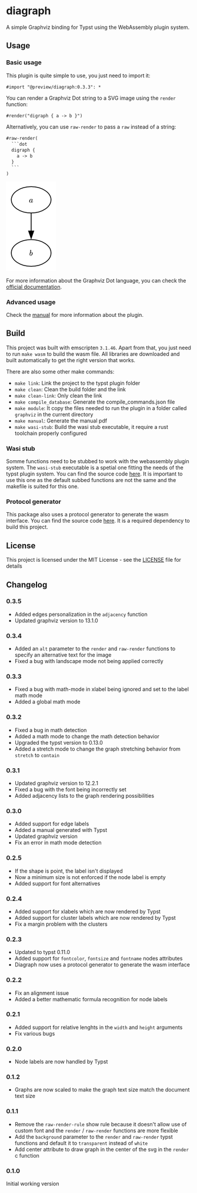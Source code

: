 # diagraph

A simple Graphviz binding for Typst using the WebAssembly plugin system.

## Usage

### Basic usage

<!--EXCLUDE-->
This plugin is quite simple to use, you just need to import it:

```typ
#import "@preview/diagraph:0.3.3": *
```
<!--END-->

You can render a Graphviz Dot string to a SVG image using the `render` function:

```typ
#render("digraph { a -> b }")
```

Alternatively, you can use `raw-render` to pass a `raw` instead of a string:

<!--EXAMPLE(raw-render)-->
````typ
#raw-render(
  ```dot
  digraph {
    a -> b
  }
  ```
)
````
![raw-render](https://raw.githubusercontent.com/Robotechnic/diagraph/main/tests/simplegraph/ref/1.png)

For more information about the Graphviz Dot language, you can check the [official documentation](https://graphviz.org/documentation/).

### Advanced usage

Check the [manual](https://raw.githubusercontent.com/Robotechnic/diagraph/main/doc/manual.pdf) for more information about the plugin.

<!--EXCLUDE-->
## Build

This project was built with emscripten `3.1.46`. Apart from that, you just need to run `make wasm` to build the wasm file. All libraries are downloaded and built automatically to get the right version that works.

There are also some other make commands:

- `make link`: Link the project to the typst plugin folder
- `make clean`: Clean the build folder and the link
- `make clean-link`: Only clean the link
- `make compile_database`: Generate the compile_commands.json file
- `make module`: It copy the files needed to run the plugin in a folder called `graphviz` in the current directory
- `make manual`: Generate the manual pdf
- `make wasi-stub`: Build the wasi stub executable, it require a rust toolchain properly configured

### Wasi stub

Somme functions need to be stubbed to work with the webassembly plugin system. The `wasi-stub` executable is a spetial one fitting the needs of the typst plugin system. You can find the source code [here](https://github.com/astrale-sharp/wasm-minimal-protocol/tree/master). It is important to use this one as the default subbed functions are not the same and the makefile is suited for this one.

### Protocol generator

This package also uses a protocol generator to generate the wasm interface. You can find the source code [here](https://github.com/Robotechnic/WebAssembly-protocol-generator). It is a required dependency to build this project.

<!--END-->

## License

This project is licensed under the MIT License - see the [LICENSE](LICENSE) file for details

## Changelog

### 0.3.5

- Added edges personalization in the `adjacency` function
- Updated graphviz version to 13.1.0

### 0.3.4

- Added an `alt` parameter to the `render` and `raw-render` functions to specify an alternative text for the image
- Fixed a bug with landscape mode not being applied correctly


### 0.3.3

- Fixed a bug with math-mode in xlabel being ignored and set to the label math mode
- Added a global math mode

### 0.3.2

- Fixed a bug in math detection
- Added a math mode to change the math detection behavior
- Upgraded the typst version to 0.13.0
- Added a stretch mode to change the graph stretching behavior from `stretch` to `contain`

### 0.3.1

- Updated graphviz version to 12.2.1
- Fixed a bug with the font being incorrectly set
- Added adjacency lists to the graph rendering possibilities

### 0.3.0

- Added support for edge labels
- Added a manual generated with Typst
- Updated graphviz version
- Fix an error in math mode detection

### 0.2.5

- If the shape is point, the label isn't displayed
- Now a minimum size is not enforced if the node label is empty
- Added support for font alternatives

### 0.2.4

- Added support for xlabels which are now rendered by Typst
- Added support for cluster labels which are now rendered by Typst
- Fix a margin problem with the clusters

### 0.2.3

- Updated to typst 0.11.0
- Added support for `fontcolor`, `fontsize` and `fontname` nodes attributes
- Diagraph now uses a protocol generator to generate the wasm interface

### 0.2.2

- Fix an alignment issue
- Added a better mathematic formula recognition for node labels

### 0.2.1

- Added support for relative lenghts in the `width` and `height` arguments
- Fix various bugs

### 0.2.0

- Node labels are now handled by Typst

### 0.1.2

- Graphs are now scaled to make the graph text size match the document text size

### 0.1.1

- Remove the `raw-render-rule` show rule because it doesn't allow use of custom font and the `render` / `raw-render` functions are more flexible
- Add the `background` parameter to the `render` and `raw-render` typst functions and default it to `transparent` instead of `white`
- Add center attribute to draw graph in the center of the svg in the `render` c function

### 0.1.0

Initial working version

